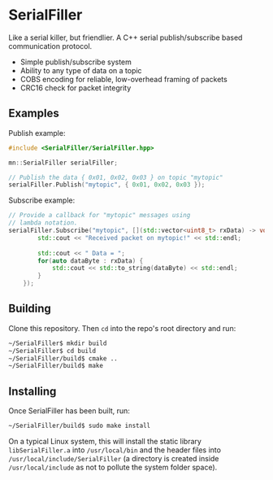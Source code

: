 SerialFiller
============

Like a serial killer, but friendlier. A C++ serial publish/subscribe based communication protocol.

- Simple publish/subscribe system
- Ability to any type of data on a topic
- COBS encoding for reliable, low-overhead framing of packets
- CRC16 check for packet integrity

Examples
--------

Publish example:

````c++
#include <SerialFiller/SerialFiller.hpp>

mn::SerialFiller serialFiller;

// Publish the data { 0x01, 0x02, 0x03 } on topic "mytopic" 
serialFiller.Publish("mytopic", { 0x01, 0x02, 0x03 });
````

Subscribe example:

````c++
// Provide a callback for "mytopic" messages using
// lambda notation.
serialFiller.Subscribe("mytopic", [](std::vector<uint8_t> rxData) -> void {
        std::cout << "Received packet on mytopic!" << std::endl;
        
        std::cout << " Data = ";
        for(auto dataByte : rxData) {
            std::cout << std::to_string(dataByte) << std::endl;
        }
    });
````

Building
--------

Clone this repository. Then `cd` into the repo's root directory and run:

````bash
~/SerialFiller$ mkdir build
~/SerialFiller$ cd build
~/SerialFiller/build$ cmake ..
~/SerialFiller/build$ make
````

Installing
----------

Once SerialFiller has been built, run:

````bash
~/SerialFiller/build$ sudo make install
````

On a typical Linux system, this will install the static library `libSerialFiller.a` into `/usr/local/bin` and the header files into `/usr/local/include/SerialFiller` (a directory is created inside `/usr/local/include` as not to pollute the system folder space).